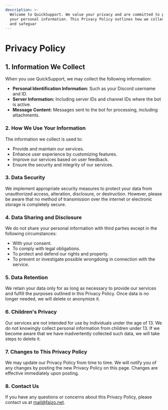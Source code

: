 ```yaml
---
description: >-
  Welcome to QuickSupport. We value your privacy and are committed to protecting
  your personal information. This Privacy Policy outlines how we collect, use,
  and safeguar
---
```


# Privacy Policy

## 1. Information We Collect

When you use QuickSupport, we may collect the following information:

* **Personal Identification Information:** Such as your Discord username and ID.
* **Server Information:** Including server IDs and channel IDs where the bot is active.
* **Message Content:** Messages sent to the bot for processing, including attachments.

### 2. How We Use Your Information

The information we collect is used to:

* Provide and maintain our services.
* Enhance user experience by customizing features.
* Improve our services based on user feedback.
* Ensure the security and integrity of our services.

### 3. Data Security

We implement appropriate security measures to protect your data from unauthorized access, alteration, disclosure, or destruction. However, please be aware that no method of transmission over the internet or electronic storage is completely secure.

### 4. Data Sharing and Disclosure

We do not share your personal information with third parties except in the following circumstances:

* With your consent.
* To comply with legal obligations.
* To protect and defend our rights and property.
* To prevent or investigate possible wrongdoing in connection with the service.

### 5. Data Retention

We retain your data only for as long as necessary to provide our services and fulfill the purposes outlined in this Privacy Policy. Once data is no longer needed, we will delete or anonymize it.

### 6. Children's Privacy

Our services are not intended for use by individuals under the age of 13. We do not knowingly collect personal information from children under 13. If we become aware that we have inadvertently collected such data, we will take steps to delete it.

### 7. Changes to This Privacy Policy

We may update our Privacy Policy from time to time. We will notify you of any changes by posting the new Privacy Policy on this page. Changes are effective immediately upon posting.

### 8. Contact Us

If you have any questions or concerns about this Privacy Policy, please contact us at [mail@faizo.net](mailto:mail@faizo.net).
